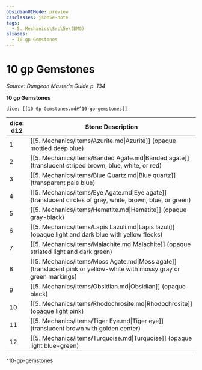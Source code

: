 ```yaml
---
obsidianUIMode: preview
cssclasses: json5e-note
tags:
  - 5. Mechanics\Src\5e\(DMG)
aliases:
  - 10 gp Gemstones
---
```

# 10 gp Gemstones
*Source: Dungeon Master's Guide p. 134* 

**10 gp Gemstones**

`dice: [[10 Gp Gemstones.md#^10-gp-gemstones]]`

| dice: d12 | Stone Description |
|-----------|-------------------|
| 1 | [[5. Mechanics/Items/Azurite.md\|Azurite]] (opaque mottled deep blue) |
| 2 | [[5. Mechanics/Items/Banded Agate.md\|Banded agate]] (translucent striped brown, blue, white, or red) |
| 3 | [[5. Mechanics/Items/Blue Quartz.md\|Blue quartz]] (transparent pale blue) |
| 4 | [[5. Mechanics/Items/Eye Agate.md\|Eye agate]] (translucent circles of gray, white, brown, blue, or green) |
| 5 | [[5. Mechanics/Items/Hematite.md\|Hematite]] (opaque gray-black) |
| 6 | [[5. Mechanics/Items/Lapis Lazuli.md\|Lapis lazuli]] (opaque light and dark blue with yellow flecks) |
| 7 | [[5. Mechanics/Items/Malachite.md\|Malachite]] (opaque striated light and dark green) |
| 8 | [[5. Mechanics/Items/Moss Agate.md\|Moss agate]] (translucent pink or yellow-white with mossy gray or green markings) |
| 9 | [[5. Mechanics/Items/Obsidian.md\|Obsidian]] (opaque black) |
| 10 | [[5. Mechanics/Items/Rhodochrosite.md\|Rhodochrosite]] (opaque light pink) |
| 11 | [[5. Mechanics/Items/Tiger Eye.md\|Tiger eye]] (translucent brown with golden center) |
| 12 | [[5. Mechanics/Items/Turquoise.md\|Turquoise]] (opaque light blue-green) |
^10-gp-gemstones
